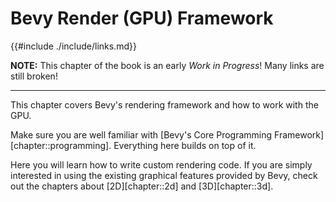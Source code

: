 # Bevy Render (GPU) Framework

{{#include ./include/links.md}}

**NOTE:** This chapter of the book is an early *Work in Progress*!
Many links are still broken!

---

This chapter covers Bevy's rendering framework and how to work with the GPU.

Make sure you are well familiar with [Bevy's Core Programming
Framework][chapter::programming]. Everything here builds on top of it.

Here you will learn how to write custom rendering code. If you are simply
interested in using the existing graphical features provided by Bevy, check
out the chapters about [2D][chapter::2d] and [3D][chapter::3d].
